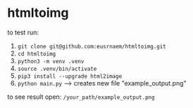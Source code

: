 # htmltoimg

to test run:
1. `git clone git@github.com:eusrnaem/htmltoimg.git`
1. `cd htmltoimg`
1. `python3 -m venv .venv`
1. `source .venv/bin/activate`
1. `pip3 install --upgrade html2image`
1. `python main.py` --> creates new file "example_output.png"

to see result open:
`/your_path/example_output.png`